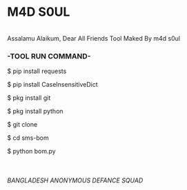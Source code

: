 <h1>M4D S0UL</h1>
<br>
Assalamu Alaikum,
Dear All Friends Tool Maked By m4d s0ul

<h3>-TOOL RUN COMMAND-</h3>


$ pip install requests

$ pip install CaseInsensitiveDict

$ pkg install git

$ pkg install python

$ git clone 


$ cd sms-bom

$ python bom.py

<br>
<h6>BANGLADESH ANONYMOUS DEFANCE SQUAD</h6>
